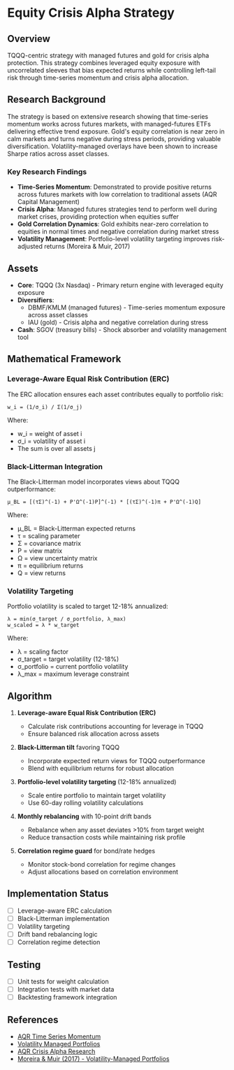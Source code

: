 # Equity Crisis Alpha Strategy

## Overview

TQQQ-centric strategy with managed futures and gold for crisis alpha protection. This strategy combines leveraged equity exposure with uncorrelated sleeves that bias expected returns while controlling left-tail risk through time-series momentum and crisis alpha allocation.

## Research Background

The strategy is based on extensive research showing that time-series momentum works across futures markets, with managed-futures ETFs delivering effective trend exposure. Gold's equity correlation is near zero in calm markets and turns negative during stress periods, providing valuable diversification. Volatility-managed overlays have been shown to increase Sharpe ratios across asset classes.

### Key Research Findings

- **Time-Series Momentum**: Demonstrated to provide positive returns across futures markets with low correlation to traditional assets (AQR Capital Management)
- **Crisis Alpha**: Managed futures strategies tend to perform well during market crises, providing protection when equities suffer
- **Gold Correlation Dynamics**: Gold exhibits near-zero correlation to equities in normal times and negative correlation during market stress
- **Volatility Management**: Portfolio-level volatility targeting improves risk-adjusted returns (Moreira & Muir, 2017)

## Assets

- **Core**: TQQQ (3x Nasdaq) - Primary return engine with leveraged equity exposure
- **Diversifiers**:
  - DBMF/KMLM (managed futures) - Time-series momentum exposure across asset classes
  - IAU (gold) - Crisis alpha and negative correlation during stress
- **Cash**: SGOV (treasury bills) - Shock absorber and volatility management tool

## Mathematical Framework

### Leverage-Aware Equal Risk Contribution (ERC)

The ERC allocation ensures each asset contributes equally to portfolio risk:

```
w_i = (1/σ_i) / Σ(1/σ_j)
```

Where:

- w_i = weight of asset i
- σ_i = volatility of asset i
- The sum is over all assets j

### Black-Litterman Integration

The Black-Litterman model incorporates views about TQQQ outperformance:

```
μ_BL = [(τΣ)^(-1) + P'Ω^(-1)P]^(-1) * [(τΣ)^(-1)π + P'Ω^(-1)Q]
```

Where:

- μ_BL = Black-Litterman expected returns
- τ = scaling parameter
- Σ = covariance matrix
- P = view matrix
- Ω = view uncertainty matrix
- π = equilibrium returns
- Q = view returns

### Volatility Targeting

Portfolio volatility is scaled to target 12-18% annualized:

```
λ = min(σ_target / σ_portfolio, λ_max)
w_scaled = λ * w_target
```

Where:

- λ = scaling factor
- σ_target = target volatility (12-18%)
- σ_portfolio = current portfolio volatility
- λ_max = maximum leverage constraint

## Algorithm

1. **Leverage-aware Equal Risk Contribution (ERC)**

   - Calculate risk contributions accounting for leverage in TQQQ
   - Ensure balanced risk allocation across assets

2. **Black-Litterman tilt** favoring TQQQ

   - Incorporate expected return views for TQQQ outperformance
   - Blend with equilibrium returns for robust allocation

3. **Portfolio-level volatility targeting** (12-18% annualized)

   - Scale entire portfolio to maintain target volatility
   - Use 60-day rolling volatility calculations

4. **Monthly rebalancing** with 10-point drift bands

   - Rebalance when any asset deviates >10% from target weight
   - Reduce transaction costs while maintaining risk profile

5. **Correlation regime guard** for bond/rate hedges
   - Monitor stock-bond correlation for regime changes
   - Adjust allocations based on correlation environment

## Implementation Status

- [ ] Leverage-aware ERC calculation
- [ ] Black-Litterman implementation
- [ ] Volatility targeting
- [ ] Drift band rebalancing logic
- [ ] Correlation regime detection

## Testing

- [ ] Unit tests for weight calculation
- [ ] Integration tests with market data
- [ ] Backtesting framework integration

## References

- [AQR Time Series Momentum](https://www.aqr.com/Insights/Research/Journal-Article/Time-Series-Momentum)
- [Volatility Managed Portfolios](https://onlinelibrary.wiley.com/doi/abs/10.1111/jofi.12513)
- [AQR Crisis Alpha Research](https://www.aqr.com/Insights/Research)
- [Moreira & Muir (2017) - Volatility-Managed Portfolios](https://onlinelibrary.wiley.com/doi/abs/10.1111/jofi.12513)
